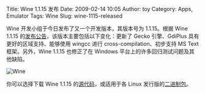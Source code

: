 Title: Wine 1.1.15 发布
Date: 2009-02-14 10:05
Author: toy
Category: Apps, Emulator
Tags: Wine
Slug: wine-1115-released

Wine 开发小组于今日发布了又一个开发版本，其版本号为 1.1.15。根据 Wine
1.1.15
的[发布公告](http://www.winehq.org/news/2009021301)，该版本主要包括以下变化：更新了
Gecko 引擎、GdiPlus 具有更好的区域支持、能够使用 wingcc 进行
cross-compilation、初步支持 MS Text 框架。另外，Wine 1.1.15 也修正了在
Windows 平台上的许多回归测试问题及其他缺陷。

![Wine](http://i.linuxtoy.org/i/2007/04/winehq.png)

你可以选择下载 Wine 1.1.15
的[源代码](http://prdownloads.sourceforge.net/wine/wine-1.1.15.tar.bz2)，或适用于各
Linux 发行版的[二进制包](http://www.winehq.org/download)。
